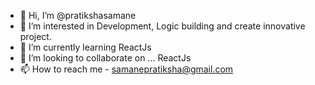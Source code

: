 - 👋 Hi, I’m @pratikshasamane
- 👀 I’m interested in Development, Logic building and create innovative project. 
- 🌱 I’m currently learning ReactJs
- 💞️ I’m looking to collaborate on ... ReactJs
- 📫 How to reach me - samanepratiksha@gmail.com
